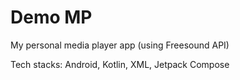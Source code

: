 # Demo MP
My personal media player app (using Freesound API)

Tech stacks: Android, Kotlin, XML, Jetpack Compose
